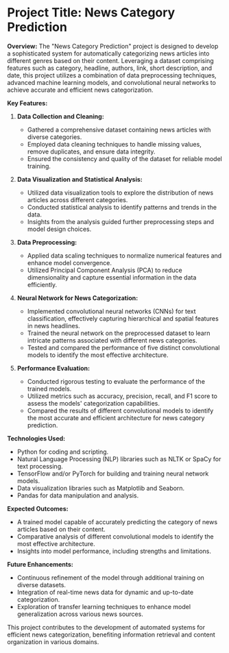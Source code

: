 
# **Project Title: News Category Prediction**

**Overview:**
The "News Category Prediction" project is designed to develop a sophisticated system for automatically categorizing news articles into different genres based on their content. Leveraging a dataset comprising features such as category, headline, authors, link, short description, and date, this project utilizes a combination of data preprocessing techniques, advanced machine learning models, and convolutional neural networks to achieve accurate and efficient news categorization.

**Key Features:**

1. **Data Collection and Cleaning:**
   - Gathered a comprehensive dataset containing news articles with diverse categories.
   - Employed data cleaning techniques to handle missing values, remove duplicates, and ensure data integrity.
   - Ensured the consistency and quality of the dataset for reliable model training.

2. **Data Visualization and Statistical Analysis:**
   - Utilized data visualization tools to explore the distribution of news articles across different categories.
   - Conducted statistical analysis to identify patterns and trends in the data.
   - Insights from the analysis guided further preprocessing steps and model design choices.

3. **Data Preprocessing:**
   - Applied data scaling techniques to normalize numerical features and enhance model convergence.
   - Utilized Principal Component Analysis (PCA) to reduce dimensionality and capture essential information in the data efficiently.

4. **Neural Network for News Categorization:**
   - Implemented convolutional neural networks (CNNs) for text classification, effectively capturing hierarchical and spatial features in news headlines.
   - Trained the neural network on the preprocessed dataset to learn intricate patterns associated with different news categories.
   - Tested and compared the performance of five distinct convolutional models to identify the most effective architecture.

5. **Performance Evaluation:**
   - Conducted rigorous testing to evaluate the performance of the trained models.
   - Utilized metrics such as accuracy, precision, recall, and F1 score to assess the models' categorization capabilities.
   - Compared the results of different convolutional models to identify the most accurate and efficient architecture for news category prediction.

**Technologies Used:**
- Python for coding and scripting.
- Natural Language Processing (NLP) libraries such as NLTK or SpaCy for text processing.
- TensorFlow and/or PyTorch for building and training neural network models.
- Data visualization libraries such as Matplotlib and Seaborn.
- Pandas for data manipulation and analysis.

**Expected Outcomes:**
- A trained model capable of accurately predicting the category of news articles based on their content.
- Comparative analysis of different convolutional models to identify the most effective architecture.
- Insights into model performance, including strengths and limitations.

**Future Enhancements:**
- Continuous refinement of the model through additional training on diverse datasets.
- Integration of real-time news data for dynamic and up-to-date categorization.
- Exploration of transfer learning techniques to enhance model generalization across various news sources.

This project contributes to the development of automated systems for efficient news categorization, benefiting information retrieval and content organization in various domains.
